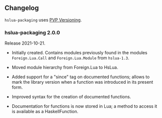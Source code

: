 ## Changelog

`hslua-packaging` uses [PVP Versioning](https://pvp.haskell.org).

### hslua-packaging 2.0.0

Release 2021-10-21.

- Initially created. Contains modules previously found in the
  modules `Foreign.Lua.Call` and `Foreign.Lua.Module` from
  `hslua-1.3`.

- Moved module hierarchy from Foreign.Lua to HsLua.

- Added support for a "since" tag on documented functions; allows
  to mark the library version when a function was introduced in
  its present form.

- Improved syntax for the creation of documented functions.

- Documentation for functions is now stored in Lua; a method to
  access it is available as a HaskellFunction.
